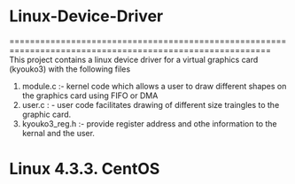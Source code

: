 # Linux-Device-Driver
=========================================================================================================
This project contains a linux device driver for a virtual graphics card (kyouko3) with the following files 
1. module.c :- kernel code which allows a user to draw different shapes on the graphics card using FIFO or DMA
2. user.c : - user code facilitates drawing of different size traingles to the graphic card.
3. kyouko3_reg.h :- provide register address and othe information to the kernal and the user.
 
Linux 4.3.3.  CentOS
=========================================================================================================
